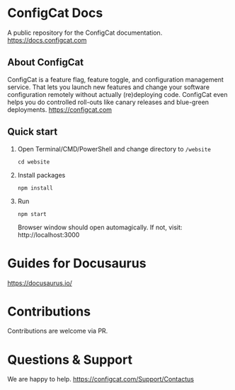 # ConfigCat Docs

A public repository for the ConfigCat documentation. https://docs.configcat.com

## About ConfigCat
ConfigCat is a feature flag, feature toggle, and configuration management service. That lets you launch new features and change your software configuration remotely without actually (re)deploying code. ConfigCat even helps you do controlled roll-outs like canary releases and blue-green deployments. https://configcat.com

## Quick start
1. Open Terminal/CMD/PowerShell and change directory to `/website`
    ```
    cd website
    ```
2. Install packages
   ```
   npm install
   ```
3. Run
   ```
   npm start
   ```
   Browser window should open automagically. If not, visit: http://localhost:3000

# Guides for Docusaurus

https://docusaurus.io/

# Contributions

Contributions are welcome via PR.

# Questions & Support

We are happy to help.
https://configcat.com/Support/Contactus
